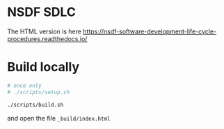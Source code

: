 # NSDF SDLC 

The HTML version is here https://nsdf-software-development-life-cycle-procedures.readthedocs.io/


# Build locally

```bash
# once only
# ./scripts/setup.sh

./scripts/build.sh
```

and open the file `_build/index.html`



